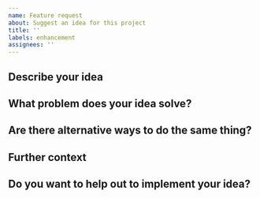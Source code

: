 ```yaml
---
name: Feature request
about: Suggest an idea for this project
title: ''
labels: enhancement
assignees: ''
---
```


## Describe your idea

## What problem does your idea solve?

## Are there alternative ways to do the same thing?

## Further context

<!-- If helpful please provide screenshots, logs, links to other related issues. -->

## Do you want to help out to implement your idea?
